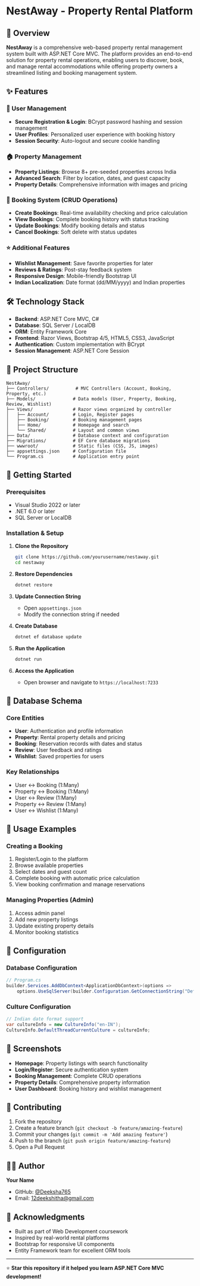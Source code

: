 # NestAway - Property Rental Platform

## 📖 Overview

**NestAway** is a comprehensive web-based property rental management system built with ASP.NET Core MVC. The platform provides an end-to-end solution for property rental operations, enabling users to discover, book, and manage rental accommodations while offering property owners a streamlined listing and booking management system.

## ✨ Features

### 🔐 User Management
- **Secure Registration & Login**: BCrypt password hashing and session management
- **User Profiles**: Personalized user experience with booking history
- **Session Security**: Auto-logout and secure cookie handling

### 🏠 Property Management
- **Property Listings**: Browse 8+ pre-seeded properties across India
- **Advanced Search**: Filter by location, dates, and guest capacity
- **Property Details**: Comprehensive information with images and pricing

### 📅 Booking System (CRUD Operations)
- **Create Bookings**: Real-time availability checking and price calculation
- **View Bookings**: Complete booking history with status tracking
- **Update Bookings**: Modify booking details and status
- **Cancel Bookings**: Soft delete with status updates

### ⭐ Additional Features
- **Wishlist Management**: Save favorite properties for later
- **Reviews & Ratings**: Post-stay feedback system
- **Responsive Design**: Mobile-friendly Bootstrap UI
- **Indian Localization**: Date format (dd/MM/yyyy) and Indian properties

## 🛠️ Technology Stack

- **Backend**: ASP.NET Core MVC, C#
- **Database**: SQL Server / LocalDB
- **ORM**: Entity Framework Core
- **Frontend**: Razor Views, Bootstrap 4/5, HTML5, CSS3, JavaScript
- **Authentication**: Custom implementation with BCrypt
- **Session Management**: ASP.NET Core Session

## 📁 Project Structure

```
NestAway/
├── Controllers/          # MVC Controllers (Account, Booking, Property, etc.)
├── Models/              # Data models (User, Property, Booking, Review, Wishlist)
├── Views/               # Razor views organized by controller
│   ├── Account/         # Login, Register pages
│   ├── Booking/         # Booking management pages
│   ├── Home/            # Homepage and search
│   └── Shared/          # Layout and common views
├── Data/                # Database context and configuration
├── Migrations/          # EF Core database migrations
├── wwwroot/             # Static files (CSS, JS, images)
├── appsettings.json     # Configuration file
└── Program.cs           # Application entry point
```

## 🚀 Getting Started

### Prerequisites
- Visual Studio 2022 or later
- .NET 6.0 or later
- SQL Server or LocalDB

### Installation & Setup

1. **Clone the Repository**
   ```bash
   git clone https://github.com/yourusername/nestaway.git
   cd nestaway
   ```

2. **Restore Dependencies**
   ```bash
   dotnet restore
   ```

3. **Update Connection String**
   - Open `appsettings.json`
   - Modify the connection string if needed

4. **Create Database**
   ```bash
   dotnet ef database update
   ```

5. **Run the Application**
   ```bash
   dotnet run
   ```

6. **Access the Application**
   - Open browser and navigate to `https://localhost:7233`

## 💾 Database Schema

### Core Entities
- **User**: Authentication and profile information
- **Property**: Rental property details and pricing
- **Booking**: Reservation records with dates and status
- **Review**: User feedback and ratings
- **Wishlist**: Saved properties for users

### Key Relationships
- User ↔ Booking (1:Many)
- Property ↔ Booking (1:Many)
- User ↔ Review (1:Many)
- Property ↔ Review (1:Many)
- User ↔ Wishlist (1:Many)

## 🎯 Usage Examples

### Creating a Booking
1. Register/Login to the platform
2. Browse available properties
3. Select dates and guest count
4. Complete booking with automatic price calculation
5. View booking confirmation and manage reservations

### Managing Properties (Admin)
1. Access admin panel
2. Add new property listings
3. Update existing property details
4. Monitor booking statistics

## 🔧 Configuration

### Database Configuration
```csharp
// Program.cs
builder.Services.AddDbContext<ApplicationDbContext>(options =>
    options.UseSqlServer(builder.Configuration.GetConnectionString("DefaultConnection")));
```

### Culture Configuration
```csharp
// Indian date format support
var cultureInfo = new CultureInfo("en-IN");
CultureInfo.DefaultThreadCurrentCulture = cultureInfo;
```

## 📸 Screenshots

- **Homepage**: Property listings with search functionality
- **Login/Register**: Secure authentication system
- **Booking Management**: Complete CRUD operations
- **Property Details**: Comprehensive property information
- **User Dashboard**: Booking history and wishlist management

## 🤝 Contributing

1. Fork the repository
2. Create a feature branch (`git checkout -b feature/amazing-feature`)
3. Commit your changes (`git commit -m 'Add amazing feature'`)
4. Push to the branch (`git push origin feature/amazing-feature`)
5. Open a Pull Request

## 👨‍💻 Author

**Your Name**
- GitHub: [@Deeksha765](https://github.com/Deeksha765)
- Email: 12deekshitha@gmail.com

## 🙏 Acknowledgments

- Built as part of Web Development coursework
- Inspired by real-world rental platforms
- Bootstrap for responsive UI components
- Entity Framework team for excellent ORM tools

***

⭐ **Star this repository if it helped you learn ASP.NET Core MVC development!**
